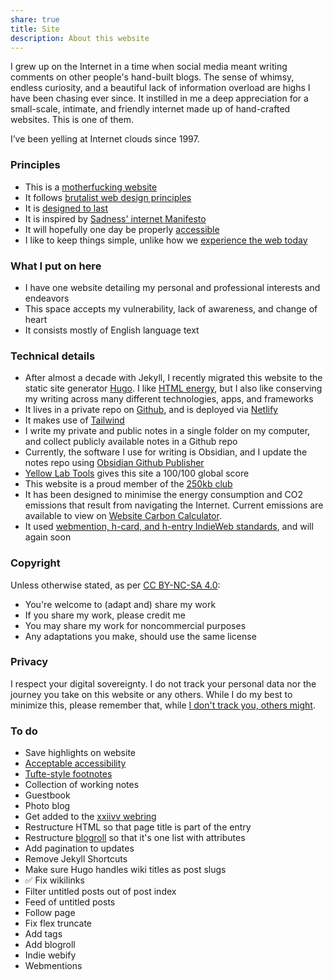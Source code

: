 ```yaml
---
share: true
title: Site
description: About this website
---
```


I grew up on the Internet in a time when social media meant writing comments on other people's hand-built blogs. The sense of whimsy, endless curiosity, and a beautiful lack of information overload are highs I have been chasing ever since. It instilled in me a deep appreciation for a small-scale, intimate, and friendly internet made up of hand-crafted websites. This is one of them.

I’ve been yelling at Internet clouds since 1997.

### Principles
- This is a [motherfucking website](https://motherfuckingwebsite.com/)
- It follows [brutalist web design principles](https://brutalist-web.design/) 
- It is [designed to last](https://jeffhuang.com/designed_to_last/)
- It is inspired by [Sadness' internet Manifesto](https://sadgrl.online/cyberspace/internet-manifesto)
- It will hopefully one day be properly [accessible](accessibility)
- I like to keep things simple, unlike how we [experience the web today](https://how-i-experience-web-today.com/)

### What I put on here
- I have one website detailing my personal and professional interests and endeavors
- This space accepts my vulnerability, lack of awareness, and change of heart
- It consists mostly of English language text

### Technical details
- After almost a decade with Jekyll, I recently migrated this website to the static site generator [Hugo](https://gohugo.io/). I like [HTML energy](https://html.energy/), but I also like conserving my writing across many different technologies, apps, and frameworks 
- It lives in a private repo on [Github](https://github.com/zinzy), and is deployed via [Netlify](https://www.netlify.com/)
- It makes use of [Tailwind](https://tailwindcss.com/)
- I write my private and public notes in a single folder on my computer, and collect publicly available notes in a Github repo 
- Currently, the software I use for writing is Obsidian, and I update the notes repo using [Obsidian Github Publisher](https://github.com/ObsidianPublisher/obsidian-github-publisher)
- [Yellow Lab Tools](https://yellowlab.tools/result/got2ipv3ap) gives this site a 100/100 global score
- This website is a proud member of the [250kb club](https://250kb.club/zinzy-website/)
- It has been designed to minimise the energy consumption and CO2 emissions that result from navigating the Internet. Current emissions are available to view on [Website Carbon Calculator](https://www.websitecarbon.com/website/zinzy-website/).
- It used [webmention, h-card, and h-entry IndieWeb standards](https://spec.indieweb.org/), and will again soon

### Copyright
Unless otherwise stated, as per [CC BY-NC-SA 4.0](http://creativecommons.org/licenses/by-nc-sa/4.0/?ref=chooser-v1): 

- You're welcome to (adapt and) share my work
- If you share my work, please credit me
- You may share my work for noncommercial purposes
- Any adaptations you make, should use the same license

### Privacy
I respect your digital sovereignty. I do not track your personal data nor the journey you take on this website or any others. While I do my best to minimize this, please remember that, while [I don't track you, others might](https://www.zylstra.org/blog/2020/01/i-dont-track-you-here-but-others-might/).

### To do
- Save highlights on website
- [Acceptable accessibility](https://www.a11yproject.com/)
- [Tufte-style footnotes](https://edwardtufte.github.io/tufte-css/)
- Collection of working notes
- Guestbook
- Photo blog
- Get added to the [xxiivv webring](https://github.com/XXIIVV/webring/pull/858)
- Restructure HTML so that page title is part of the entry
- Restructure [blogroll](/blogroll) so that it's one list with attributes
- Add pagination to updates
- Remove Jekyll Shortcuts 
- Make sure Hugo handles wiki titles as post slugs
- ✅ Fix wikilinks
- Filter untitled posts out of post index
- Feed of untitled posts
- Follow page
- Fix flex truncate
- Add tags
- Add blogroll 
- Indie webify
- Webmentions